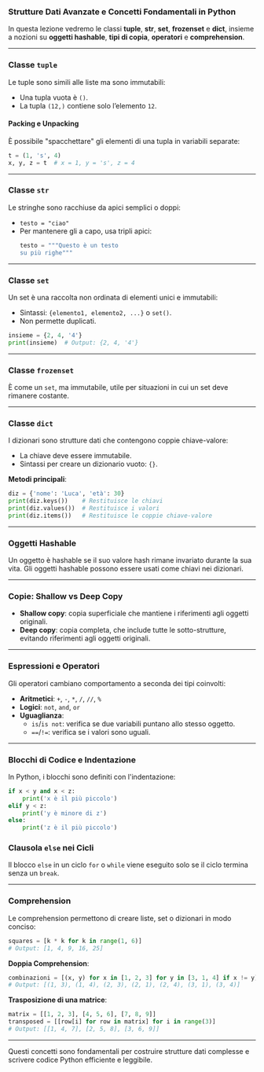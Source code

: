 ### Strutture Dati Avanzate e Concetti Fondamentali in Python

In questa lezione vedremo le classi **tuple**, **str**, **set**, **frozenset** e **dict**, insieme a nozioni su **oggetti hashable**, **tipi di copia**, **operatori** e **comprehension**.

---

### Classe `tuple`
Le tuple sono simili alle liste ma sono immutabili:
- Una tupla vuota è `()`.
- La tupla `(12,)` contiene solo l’elemento `12`.

#### Packing e Unpacking
È possibile "spacchettare" gli elementi di una tupla in variabili separate:
```python
t = (1, 's', 4)
x, y, z = t  # x = 1, y = 's', z = 4
```

---

### Classe `str`
Le stringhe sono racchiuse da apici semplici o doppi:
- `testo = "ciao"`
- Per mantenere gli a capo, usa tripli apici:
  ```python
  testo = """Questo è un testo
  su più righe"""
  ```

---

### Classe `set`
Un set è una raccolta non ordinata di elementi unici e immutabili:
- Sintassi: `{elemento1, elemento2, ...}` o `set()`.
- Non permette duplicati.
```python
insieme = {2, 4, '4'}
print(insieme)  # Output: {2, 4, '4'}
```

---

### Classe `frozenset`
È come un `set`, ma immutabile, utile per situazioni in cui un set deve rimanere costante.

---

### Classe `dict`
I dizionari sono strutture dati che contengono coppie chiave-valore:
- La chiave deve essere immutabile.
- Sintassi per creare un dizionario vuoto: `{}`.

**Metodi principali**:
```python
diz = {'nome': 'Luca', 'età': 30}
print(diz.keys())    # Restituisce le chiavi
print(diz.values())  # Restituisce i valori
print(diz.items())   # Restituisce le coppie chiave-valore
```

---

### Oggetti Hashable
Un oggetto è hashable se il suo valore hash rimane invariato durante la sua vita. Gli oggetti hashable possono essere usati come chiavi nei dizionari.

---

### Copie: Shallow vs Deep Copy
- **Shallow copy**: copia superficiale che mantiene i riferimenti agli oggetti originali.
- **Deep copy**: copia completa, che include tutte le sotto-strutture, evitando riferimenti agli oggetti originali.

---

### Espressioni e Operatori
Gli operatori cambiano comportamento a seconda dei tipi coinvolti:
- **Aritmetici**: `+`, `-`, `*`, `/`, `//`, `%`
- **Logici**: `not`, `and`, `or`
- **Uguaglianza**:
  - `is`/`is not`: verifica se due variabili puntano allo stesso oggetto.
  - `==`/`!=`: verifica se i valori sono uguali.

---

### Blocchi di Codice e Indentazione
In Python, i blocchi sono definiti con l'indentazione:
```python
if x < y and x < z:
    print('x è il più piccolo')
elif y < z:
    print('y è minore di z')
else:
    print('z è il più piccolo')
```

### Clausola `else` nei Cicli
Il blocco `else` in un ciclo `for` o `while` viene eseguito solo se il ciclo termina senza un `break`.

---

### Comprehension
Le comprehension permettono di creare liste, set o dizionari in modo conciso:
```python
squares = [k * k for k in range(1, 6)]
# Output: [1, 4, 9, 16, 25]
```

**Doppia Comprehension**:
```python
combinazioni = [(x, y) for x in [1, 2, 3] for y in [3, 1, 4] if x != y]
# Output: [(1, 3), (1, 4), (2, 3), (2, 1), (2, 4), (3, 1), (3, 4)]
```

**Trasposizione di una matrice**:
```python
matrix = [[1, 2, 3], [4, 5, 6], [7, 8, 9]]
transposed = [[row[i] for row in matrix] for i in range(3)]
# Output: [[1, 4, 7], [2, 5, 8], [3, 6, 9]]
```

---

Questi concetti sono fondamentali per costruire strutture dati complesse e scrivere codice Python efficiente e leggibile.